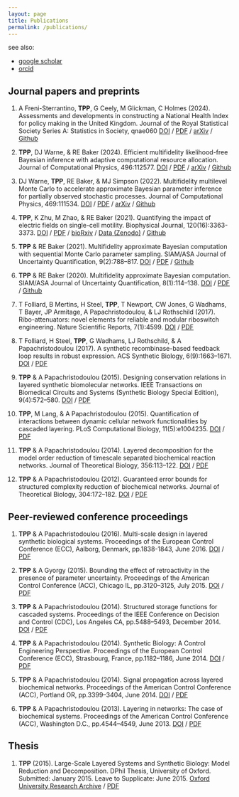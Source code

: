 ```yaml
---
layout: page
title: Publications
permalink: /publications/
---
```


see also:
- [google scholar](https://scholar.google.com/citations?user=6fh76OQAAAAJ)
- [orcid](https://orcid.org/0000-0002-9884-3887)

## Journal papers and preprints

1. A Freni-Sterrantino, **TPP**, G Ceely, M Glickman, C Holmes (2024).
Assessments and developments in constructing a National Health Index for policy making in the United Kingdom.
Journal of the Royal Statistical Society Series A: Statistics in Society, qnae060
[DOI](https://doi.org/10.1093/jrsssa/qnae060) / [PDF](/assets/pdfs/Freni2024-JRSSSA.pdf) / [arXiv](https://arxiv.org/abs/2210.05154) / [Github](https://github.com/alan-turing-institute/Health-Index-UK)

1. **TPP**, DJ Warne, & RE Baker (2024).
Efficient multifidelity likelihood-free Bayesian inference with adaptive computational resource allocation.
Journal of Computational Physics, 496:112577.
[DOI](https://doi.org/10.1016/j.jcp.2023.112577) / [PDF](/assets/pdfs/Prescott2024-JCompPhys.pdf) / [arXiv](https://arxiv.org/abs/2112.11971) / [Github](https://github.com/tpprescott/mf-lf)


1. DJ Warne, **TPP**, RE Baker, & MJ Simpson (2022).
Multifidelity multilevel Monte Carlo to accelerate approximate Bayesian parameter inference for partially observed stochastic processes.
Journal of Computational Physics, 469:111534.
[DOI](https://doi.org/10.1016/j.jcp.2022.111543) / [PDF](/assets/pdfs/Warne2022-JCompPhys.pdf) / [arXiv](https://arxiv.org/abs/2110.14082) / [Github](https://github.com/davidwarne/MLMCandMultifidelityForABC)

1. **TPP**, K Zhu, M Zhao, & RE Baker (2021).
Quantifying the impact of electric fields on single-cell motility.
Biophysical Journal, 120(16):3363-3373.
[DOI](https://doi.org/10.1016/j.bpj.2021.06.034) / [PDF](/assets/pdfs/Prescott2021-BiophysJ.pdf) / [bioRxiv](https://www.biorxiv.org/content/10.1101/2021.01.22.427762v2) / [Data (Zenodo)](https://doi.org/10.5281/zenodo.4749429) / [Github](https://github.com/tpprescott/electro)

1. **TPP** & RE Baker (2021).
Multifidelity approximate Bayesian computation with sequential Monte Carlo parameter sampling.
SIAM/ASA Journal of Uncertainty Quantification, 9(2):788–817.
[DOI](https://doi.org/10.1137/20M1316160) / [PDF](/assets/pdfs/Prescott2021-JUQ.pdf) / [Github](https://github.com/tpprescott/mf-abc-smc)

1. **TPP** & RE Baker (2020).
Multifidelity approximate Bayesian computation.
SIAM/ASA Journal of Uncertainty Quantification, 8(1):114–138.
[DOI](https://doi.org/10.1137/18M1229742) / [PDF](/assets/pdfs/Prescott2020.pdf) / [Github](https://github.com/tpprescott/mf-abc)

1. T Folliard, B Mertins, H Steel, **TPP**, T Newport, CW Jones, G Wadhams, T Bayer, JP Armitage, A Papachristodoulou, & LJ Rothschild (2017).
Ribo-attenuators: novel elements for reliable and modular riboswitch engineering.
Nature Scientific Reports, 7(1):4599.
[DOI](https://doi.org/10.1038/s41598-017-04093-x) / [PDF](/assets/pdfs/Folliard2017-NatureSciRep.pdf)

1. T Folliard, H Steel, **TPP**, G Wadhams, LJ Rothschild, & A Papachristodoulou (2017).
A synthetic recombinase-based feedback loop results in robust expression.
ACS Synthetic Biology, 6(9):1663–1671.
[DOI](https://doi.org/10.1021/acssynbio.7b00131) / [PDF](/assets/pdfs/Folliard2017-ACSSynBio.pdf)

1. **TPP** & A Papachristodoulou (2015).
Designing conservation relations in layered synthetic biomolecular networks.
IEEE Transactions on Biomedical Circuits and Systems (Synthetic Biology Special Edition), 9(4):572–580.
[DOI](http://dx.doi.org/10.1109/TBCAS.2015.2460376) / [PDF](/assets/pdfs/Prescott2015-TBCAS.pdf)

1. **TPP**, M Lang, & A Papachristodoulou (2015).
Quantification of interactions between dynamic cellular network functionalities by cascaded layering.
PLoS Computational Biology, 11(5):e1004235.
[DOI](http://dx.doi.org/10.1371/journal.pcbi.1004235) / [PDF](/assets/pdfs/Prescott2015-PLoS.pdf)

1. **TPP** & A Papachristodoulou (2014).
Layered decomposition for the model order reduction of timescale separated biochemical reaction networks.
Journal of Theoretical Biology, 356:113–122.
[DOI](http://dx.doi.org/10.1016/j.jtbi.2014.04.007) / [PDF](/assets/pdfs/Prescott2014-JTB.pdf)

1. **TPP** & A Papachristodoulou (2012).
Guaranteed error bounds for structured complexity reduction of biochemical networks.
Journal of Theoretical Biology, 304:172–182.
[DOI](http://dx.doi.org/10.1016/j.jtbi.2012.04.002) / [PDF](/assets/pdfs/Prescott2012.pdf)


## Peer-reviewed conference proceedings
1. **TPP** & A Papachristodoulou (2016).
Multi-scale design in layered synthetic biological systems.
Proceedings of the European Control Conference (ECC), Aalborg, Denmark, pp.1838-1843, June 2016.
[DOI](https://doi.org/10.1109/ECC.2016.7810558) / [PDF](/assets/pdfs/Prescott2016-ECC.pdf)

1. **TPP** & A Gyorgy (2015).
Bounding the effect of retroactivity in the presence of parameter uncertainty.
Proceedings of the American Control Conference (ACC), Chicago IL, pp.3120–3125, July 2015.
[DOI](https://doi.org/10.1109/ACC.2015.7171812) / [PDF](/assets/pdfs/Prescott2015-ACC.pdf)

1. **TPP** & A Papachristodoulou (2014).
Structured storage functions for cascaded systems.
Proceedings of the IEEE Conference on Decision and Control (CDC), Los Angeles CA, pp.5488–5493, December 2014.
[DOI](https://doi.org/10.1109/CDC.2014.7040247) / [PDF](/assets/pdfs/Prescott2014-CDC.pdf)

1. **TPP** & A Papachristodoulou (2014).
Synthetic Biology: A Control Engineering Perspective.
Proceedings of the European Control Conference (ECC), Strasbourg, France, pp.1182–1186, June 2014.
[DOI](https://doi.org/10.1109/ECC.2014.6862638) / [PDF](/assets/pdfs/Prescott2014-ECC.pdf)

1. **TPP** & A Papachristodoulou (2014).
Signal propagation across layered biochemical networks.
Proceedings of the American Control Conference (ACC), Portland OR, pp.3399–3404, June 2014.
[DOI](https://doi.org/10.1109/ACC.2014.6858808) / [PDF](/assets/pdfs/Prescott2014-ACC.pdf)

1. **TPP** & A Papachristodoulou (2013).
Layering in networks: The case of biochemical systems.
Proceedings of the American Control Conference (ACC), Washington D.C., pp.4544–4549, June 2013.
[DOI](https://doi.org/10.1109/ACC.2013.6580539) / [PDF](/assets/pdfs/Prescott2013.pdf)

## Thesis
1. **TPP** (2015).
Large-Scale Layered Systems and Synthetic Biology: Model Reduction and Decomposition.
DPhil Thesis, University of Oxford. Submitted: January 2015. Leave to Supplicate: June 2015.
[Oxford University Research Archive](https://ora.ox.ac.uk/objects/ora:11689) / [PDF](/assets/pdfs/Prescott-Thesis.pdf)
